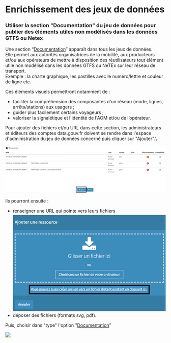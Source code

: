# Enrichissement des jeux de données

### Utiliser la section "Documentation" du jeu de données pour publier des éléments utiles non modélisés dans les données GTFS ou Netex&#x20;

Une section “[Documentation](https://doc.data.gouv.fr/jeux-de-donnees/publier-un-jeu-de-donnees/#type)” apparaît dans tous les jeux de données. \
Elle permet aux autorités organisatrices de la mobilité, aux producteurs et/ou aux opérateurs de mettre à disposition des réutilisateurs tout élément utile non modélisé dans les données GTFS ou NeTEx sur leur réseau de transport. \
Exemple : la charte graphique, les pastilles avec le numéro/lettre et couleur de ligne etc.&#x20;

Ces éléments visuels permettront notamment de :&#x20;

* &#x20;faciliter la compréhension des composantes d'un réseau (mode, lignes, arrêts/stations) aux usagers ;&#x20;
* guider plus facilement certains voyageurs ;&#x20;
* valoriser la signalétique et l'identité de l'AOM et/ou de l’opérateur.

Pour ajouter des fichiers et/ou URL dans cette section, les administrateurs et éditeurs des comptes data.gouv.fr doivent se rendre dans l'espace d'administration du jeu de données concerné puis cliquer sur "Ajouter".\


![](<../../.gitbook/assets/image (8) (1).png>)

Ils pourront ensuite :&#x20;

* renseigner une URL qui pointe vers leurs fichiers![](<../../.gitbook/assets/image (6) (1) (1).png>)
* déposer des fichiers (formats svg, pdf).

Puis, choisir dans "type" l'option "[Documentation](https://doc.data.gouv.fr/jeux-de-donnees/publier-un-jeu-de-donnees/#type)"

![](<../../.gitbook/assets/image (11).png>)
